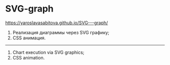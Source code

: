 # SVG-graph

https://yaroslavasabitova.github.io/SVG---graph/

1. Реализация диаграммы через SVG графику;
2. CSS анимация.

------------------------------------------

1. Chart execution via SVG graphics;
2. CSS animation.
